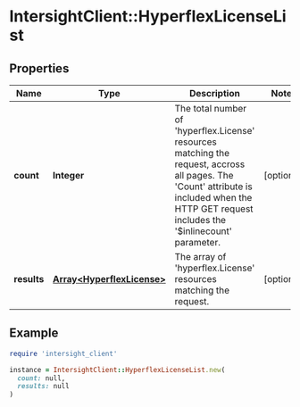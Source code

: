 # IntersightClient::HyperflexLicenseList

## Properties

| Name | Type | Description | Notes |
| ---- | ---- | ----------- | ----- |
| **count** | **Integer** | The total number of &#39;hyperflex.License&#39; resources matching the request, accross all pages. The &#39;Count&#39; attribute is included when the HTTP GET request includes the &#39;$inlinecount&#39; parameter. | [optional] |
| **results** | [**Array&lt;HyperflexLicense&gt;**](HyperflexLicense.md) | The array of &#39;hyperflex.License&#39; resources matching the request. | [optional] |

## Example

```ruby
require 'intersight_client'

instance = IntersightClient::HyperflexLicenseList.new(
  count: null,
  results: null
)
```

